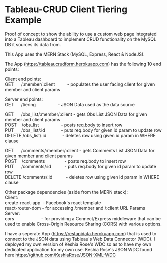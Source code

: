 # Tableau-CRUD Client Tiering Example

Proof of concept to show the ability to use a custom web page integrated into a Tableau dashboard to implement CRUD functionality on the MySQL DB it sources its data from.

This App uses the MERN Stack (MySQL, Express, React & NodeJS).

The App (https://tableaucrudform.herokuapp.com) has the following 10 end points:

Client end points: <br />
GET&nbsp;&nbsp;&nbsp;&nbsp;&nbsp;&nbsp;/:member/:client&nbsp;&nbsp;&nbsp;&nbsp;&nbsp;&nbsp;&nbsp;&nbsp;&nbsp;&nbsp;- populates the user facing client for given member and client params

Server end points: <br />
GET&nbsp;&nbsp;&nbsp;&nbsp;&nbsp;&nbsp;/tiering&nbsp;&nbsp;&nbsp;&nbsp;&nbsp;&nbsp;&nbsp;&nbsp;&nbsp;&nbsp;&nbsp;&nbsp;&nbsp;&nbsp;&nbsp;&nbsp;&nbsp;&nbsp;- JSON Data used as the data source

GET&nbsp;&nbsp;&nbsp;&nbsp;&nbsp;&nbsp;/obs_list/:member/:client - gets Obs List JSON Data for given member and client params <br />
POST&nbsp;&nbsp;&nbsp;&nbsp;/obs_list&nbsp;&nbsp;&nbsp;&nbsp;&nbsp;&nbsp;&nbsp;&nbsp;&nbsp;&nbsp;&nbsp;&nbsp;&nbsp;&nbsp;&nbsp;&nbsp;&nbsp;&nbsp;- posts req.body to insert row <br />
PUT&nbsp;&nbsp;&nbsp;&nbsp;&nbsp;&nbsp;/obs_list/:id&nbsp;&nbsp;&nbsp;&nbsp;&nbsp;&nbsp;&nbsp;&nbsp;&nbsp;&nbsp;&nbsp;&nbsp;&nbsp;- puts req.body for given id param to update row <br />
DELETE&nbsp;/obs_list/:id&nbsp;&nbsp;&nbsp;&nbsp;&nbsp;&nbsp;&nbsp;&nbsp;&nbsp;&nbsp;&nbsp;&nbsp;&nbsp;- deletes row using given id param in WHERE clause 

GET&nbsp;&nbsp;&nbsp;&nbsp;&nbsp;&nbsp;/comments/:member/:client - gets Comments List JSON Data for given member and client params <br />
POST&nbsp;&nbsp;&nbsp;&nbsp;/comments&nbsp;&nbsp;&nbsp;&nbsp;&nbsp;&nbsp;&nbsp;&nbsp;&nbsp;&nbsp;&nbsp;&nbsp;&nbsp;&nbsp;&nbsp;&nbsp;- posts req.body to insert row <br />
PUT&nbsp;&nbsp;&nbsp;&nbsp;&nbsp;&nbsp;/comments/:id&nbsp;&nbsp;&nbsp;&nbsp;&nbsp;&nbsp;&nbsp;&nbsp;&nbsp;&nbsp;&nbsp;- puts req.body for given id param to update row <br />
DELETE&nbsp;/comments/:id&nbsp;&nbsp;&nbsp;&nbsp;&nbsp;&nbsp;&nbsp;&nbsp;&nbsp;&nbsp;&nbsp;- deletes row using given id param in WHERE clause <br />

Other package dependencies (aside from the MERN stack): <br />
Client: <br />
create-react-app&nbsp;  - Facebook's react template <br /> 
react-router-dom  - for accessing /:member and /:client URL Params <br />
Server: <br />
cors&nbsp;&nbsp;&nbsp;&nbsp;&nbsp;&nbsp;&nbsp;&nbsp;&nbsp;&nbsp;&nbsp;&nbsp;&nbsp;&nbsp;&nbsp;&nbsp;&nbsp;&nbsp;&nbsp;&nbsp;&nbsp;&nbsp;- for providing a Connect/Express middleware that can be used to enable Cross-Origin Resource Sharing (CORS) with various options.


I have a seperate App (https://restapidata.herokuapp.com) that is used to connect to the JSON data using Tableau's Web Data Connector (WDC). I deployed my own version of Keshia Rose's WDC so as to have my own dedicated application for my own use. Keshia Rose's JSON WDC found here https://github.com/KeshiaRose/JSON-XML-WDC
